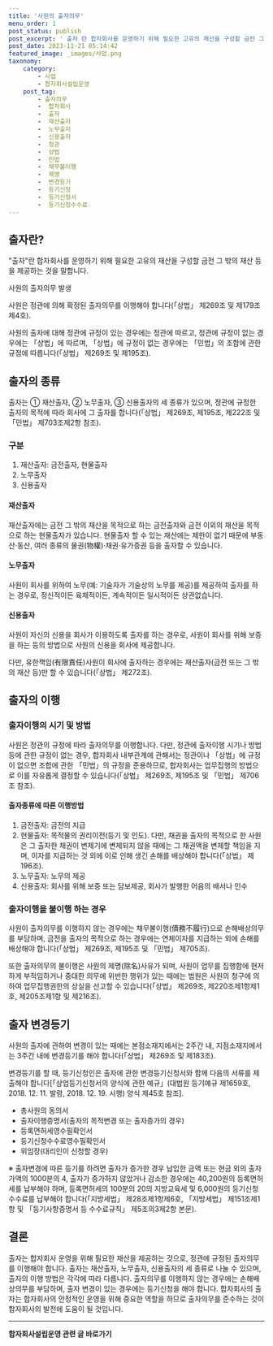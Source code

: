 ```yaml
---
title: '사원의 출자의무'
menu_order: 1
post_status: publish
post_excerpt: ' 출자 란 합자회사를 운영하기 위해 필요한 고유의 재산을 구성할 금전 그 밖의 재산 등을 제공하는 것을 말합니다.'
post_date: 2023-11-21 05:14:42
featured_image: _images/사업.png
taxonomy:
    category:
        - 사업
        - 합자회사설립운영
    post_tag:
        - 출자의무
        -  합자회사
        -  출자
        -  재산출자
        -  노무출자
        -  신용출자
        -  정관
        -  상법
        -  민법
        -  채무불이행
        -  제명
        -  변경등기
        -  등기신청
        -  등기신청서
        -  등기신청수수료
---
```



## 출자란?

"출자"란 합자회사를 운영하기 위해 필요한 고유의 재산을 구성할 금전 그 밖의 재산 등을 제공하는 것을 말합니다.

사원의 출자의무 발생

사원은 정관에 의해 확정된 출자의무를 이행해야 합니다(「상법」 제269조 및 제179조제4호).

사원의 출자에 대해 정관에 규정이 있는 경우에는 정관에 따르고, 정관에 규정이 없는 경우에는 「상법」에 따르며, 「상법」에 규정이 없는 경우에는 「민법」의 조합에 관한 규정에 따릅니다(「상법」 제269조 및 제195조).

## 출자의 종류

출자는 ① 재산출자, ② 노무출자, ③ 신용출자의 세 종류가 있으며, 정관에 규정한 출자의 목적에 따라 회사에 그 출자를 합니다(「상법」 제269조, 제195조, 제222조 및 「민법」 제703조제2항 참조).

### 구분

1. 재산출자: 금전출자, 현물출자
2. 노무출자
3. 신용출자

#### 재산출자

재산출자에는 금전 그 밖의 재산을 목적으로 하는 금전출자와 금전 이외의 재산을 목적으로 하는 현물출자가 있습니다. 현물출자 할 수 있는 재산에는 제한이 없기 때문에 부동산·동산, 여러 종류의 물권(物權)·채권·유가증권 등을 출자할 수 있습니다.

#### 노무출자

사원이 회사를 위하여 노무(예: 기술자가 기술상의 노무를 제공)를 제공하여 출자를 하는 경우로, 정신적이든 육체적이든, 계속적이든 일시적이든 상관없습니다.

#### 신용출자

사원이 자신의 신용을 회사가 이용하도록 출자를 하는 경우로, 사원이 회사를 위해 보증을 하는 등의 방법으로 사원의 신용을 회사에 제공합니다.

다만, 유한책임(有限責任)사원이 회사에 출자하는 경우에는 재산출자(금전 또는 그 밖의 재산 등)만 할 수 있습니다(「상법」 제272조).

## 출자의 이행

### 출자이행의 시기 및 방법

사원은 정관의 규정에 따라 출자의무를 이행합니다. 다만, 정관에 출자이행 시기나 방법 등에 관한 규정이 없는 경우, 합자회사 내부관계에 관해서는 정관이나 「상법」에 규정이 없으면 조합에 관한 「민법」의 규정을 준용하므로, 합자회사는 업무집행의 방법으로 이를 자유롭게 결정할 수 있습니다(「상법」 제269조, 제195조 및 「민법」 제706조 참조).

#### 출자종류에 따른 이행방법

1. 금전출자: 금전의 지급
2. 현물출자: 목적물의 권리이전(등기 및 인도). 다만, 채권을 출자의 목적으로 한 사원은 그 출자한 채권이 변제기에 변제되지 않을 때에는 그 채권액을 변제할 책임을 지며, 이자를 지급하는 것 외에 이로 인해 생긴 손해를 배상해야 합니다(「상법」 제196조).
3. 노무출자: 노무의 제공
4. 신용출자: 회사를 위해 보증 또는 담보제공, 회사가 발행한 어음의 배서나 인수

### 출자이행을 불이행 하는 경우

사원이 출자의무를 이행하지 않는 경우에는 채무불이행(債務不履行)으로 손해배상의무를 부담하며, 금전을 출자의 목적으로 하는 경우에는 연체이자를 지급하는 외에 손해를 배상해야 합니다(「상법」 제269조, 제195조 및 「민법」 제705조).

또한 출자의무의 불이행은 사원의 제명(除名)사유가 되며, 사원이 업무를 집행함에 현저하게 부적임하거나 중대한 의무에 위반한 행위가 있는 때에는 법원은 사원의 청구에 의하여 업무집행권한의 상실을 선고할 수 있습니다(「상법」 제269조, 제220조제1항제1호, 제205조제1항 및 제216조).

## 출자 변경등기

사원의 출자에 관하여 변경이 있는 때에는 본점소재지에서는 2주간 내, 지점소재지에서는 3주간 내에 변경등기를 해야 합니다(「상법」 제269조 및 제183조).

변경등기를 할 때, 등기신청인은 출자에 관한 변경등기신청서와 함께 다음의 서류를 제출해야 합니다[「상업등기신청서의 양식에 관한 예규」(대법원 등기예규 제1659호, 2018. 12. 11. 발령, 2018. 12. 19. 시행) 양식 제45호 참조].

- 총사원의 동의서
- 출자이행증명서(출자의 목적변경 또는 출자증가의 경우)
- 등록면허세영수필확인서
- 등기신청수수료영수필확인서
- 위임장(대리인이 신청할 경우)

※ 출자변경에 따른 등기를 하려면 출자가 증가한 경우 납입한 금액 또는 현금 외의 출자가액의 1000분의 4, 출자가 증가하지 않았거나 감소한 경우에는 40,200원의 등록면허세를 납부해야 하며, 등록면허세의 100분의 20의 지방교육세 및 6,000원의 등기신청수수료를 납부해야 합니다(「지방세법」 제28조제1항제6호, 「지방세법」 제151조제1항 및 「등기사항증명서 등 수수료규칙」 제5조의3제2항 본문).

## 결론

출자는 합자회사 운영을 위해 필요한 재산을 제공하는 것으로, 정관에 규정된 출자의무를 이행해야 합니다. 출자는 재산출자, 노무출자, 신용출자의 세 종류로 나눌 수 있으며, 출자의 이행 방법은 각각에 따라 다릅니다. 출자의무를 이행하지 않는 경우에는 손해배상의무를 부담하며, 출자 변경이 있는 경우에는 등기신청을 해야 합니다. 합자회사의 출자는 합자회사의 안정적인 운영을 위해 중요한 역할을 하므로 출자의무를 준수하는 것이 합자회사의 발전에 도움이 될 것입니다.
<!-- wp:separator -->
<hr class="wp-block-separator has-alpha-channel-opacity"/>
<!-- /wp:separator -->

<!-- wp:group {"backgroundColor":"base","layout":{"type":"constrained"}} -->
<div class="wp-block-group has-base-background-color has-background"><!-- wp:paragraph {"align":"center","fontSize":"medium"} -->
<p class="has-text-align-center has-large-font-size"><strong>합자회사설립운영 관련 글 바로가기</strong></p>
<!-- /wp:paragraph -->


<!-- wp:latest-posts
{"categories":[{"id":27402,"count":19,"description":"","link":"https://uknowlaw.com/category/%ed%95%a9%ec%9e%90%ed%9a%8c%ec%82%ac%ec%84%a4%eb%a6%bd%ec%9a%b4%ec%98%81/","name":"합자회사설립운영","slug":"합자회사설립운영","taxonomy":"category","parent":0,"meta":[],"_links":{"self":[{"href":"https://uknowlaw.com/wp-json/wp/v2/categories/27402"}],"collection":[{"href":"https://uknowlaw.com/wp-json/wp/v2/categories"}],"about":[{"href":"https://uknowlaw.com/wp-json/wp/v2/taxonomies/category"}],"wp:post_type":[{"href":"https://uknowlaw.com/wp-json/wp/v2/posts?categories=27402"}],"curies":[{"name":"wp","href":"https://api.w.org/{rel}","templated":true}]}}],"postsToShow":100,"excerptLength":28,"postLayout":"grid","columns":2,"featuredImageAlign":"left","featuredImageSizeSlug":"large","fontSize":"small"} /--></div>
<!-- /wp:group -->